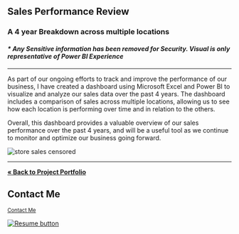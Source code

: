 ## Sales Performance Review

### A 4 year Breakdown across multiple locations

#### _* Any Sensitive information has been removed for Security. Visual is only representative of Power BI Experience_


---

As part of our ongoing efforts to track and improve the performance of our business, I have created a dashboard using Microsoft Excel and Power BI to visualize and analyze our sales data over the past 4 years. 
The dashboard includes a comparison of sales across multiple locations, allowing us to see how each location is performing over time and in relation to the others.

Overall, this dashboard provides a valuable overview of our sales performance over the past 4 years, and will be a useful tool as we continue to monitor and optimize our business going forward.


![store sales censored](https://user-images.githubusercontent.com/121735588/211135542-dbfd60f3-b0d1-4ff1-8640-bca178c5b884.jpg)

----

<a href="https://github.com/CameronCSS/PersonalProjects"><strong>« Back to Project Portfolio</strong></a>

## Contact Me

<sub><a href="https://camdoesdata.com/#contact">Contact Me</a></sub>
  <p style="margin-left: auto;">
    <a href="https://drive.google.com/file/d/1YaM4hDtt2-79ShBVTN06Y3BU79LvFw6J/view?usp=sharing" target="_blank" rel="noopener noreferrer">
      <img src="https://user-images.githubusercontent.com/121735588/215364205-abdfc0ac-53db-4733-8d43-b57c1bafb802.png" alt="Resume button">
    </a>
  </p>
</div>

